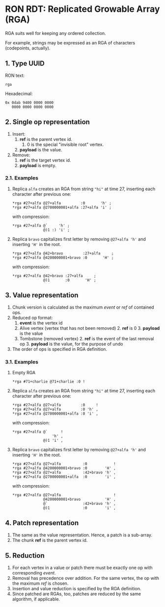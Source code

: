 # RON RDT: Replicated Growable Array (RGA)

RGA suits well for keeping any ordered collection.

For example, strings may be expressed as an RGA of characters
(codepoints, actually).

## 1. Type UUID

RON text:

    rga

Hexadecimal:

    0x 0dab 9400 0000 0000
       0000 0000 0000 0000

## 2. Single op representation

1.  Insert:
    1.  **ref** is the parent vertex id.
        1.  0 is the special "invisible root" vertex.
    2.  **payload** is the value.
2.  Remove:
    1.  **ref** is the target vertex id.
    2.  **payload** is empty.

### 2.1. Examples

1.  Replica `alfa` creates an RGA from string `"hi"` at time 27,
    inserting each character after previous one:

        *rga #27+alfa @27+alfa         :0       'h' ;
        *rga #27+alfa @2700000001+alfa :27+alfa 'i' ;

    with compression:

        *rga #27+alfa @`     'h' ;
                      @)1 :) 'i' ;

2.  Replica `bravo` capitalizes first letter by removing `@27+alfa 'h'` and
    inserting `'H'` in the root.

        *rga #27+alfa @42+bravo         :27+alfa     ;
        *rga #27+alfa @4200000001+bravo :0       'H' ;

    with compression:

        *rga #27+alfa @42+bravo :27+alfa     ;
                      @)1       :0       'H' ;

## 3. Value representation

1.  Chunk version is calculated as the maximum *event* or *ref* of contained
    ops.
2.  Reduced op format:
    1.  **event** is the vertex id
    2.  Alive vertex (vertex that has not been removed)
        2.  **ref** is 0
        3.  **payload** is the value
    3.  Tombstone (removed vertex)
        2.  **ref** is the event of the last removal op
        3.  **payload** is the value, for the purpose of undo
3.  The order of ops is specified in RGA definition.

### 3.1. Examples

1.  Empty RGA

        *rga #71+charlie @71+charlie :0 !

1.  Replica `alfa` creates an RGA from string `"hi"` at time 27,
    inserting each character after previous one:

        *rga #27+alfa @27+alfa         :0     !
        *rga #27+alfa @27+alfa         :0 'h' ,
        *rga #27+alfa @2700000001+alfa :0 'i' ,

    with compression:

        *rga #27+alfa @`      !
                          'h' ,
                      @)1 'i' ,

2.  Replica `bravo` capitalizes first letter by removing `@27+alfa 'h'` and
    inserting `'H'` in the root.

        *rga #27+alfa @27+alfa          :0            !
        *rga #27+alfa @4200000001+bravo :0        'H' ,
        *rga #27+alfa @27+alfa          :42+bravo 'h' ,
        *rga #27+alfa @2700000001+alfa  :0        'i' ,

    with compression:

        *rga #27+alfa @27+alfa                        !
                      @4200000001+bravo           'H' ,
                      @`                :42+bravo 'h' ,
                      @)1               :0        'i' ,

## 4. Patch representation

1.  The same as the value representation. Hence, a patch is a sub-array.
2.  The chunk **ref** is the parent vertex id.

## 5. Reduction

1.  For each vertex in a value or patch there must be exactly one op with
    corresponding *event*.
2.  Removal has precedence over addition.
    For the same vertex, the op with the maximum *ref* is chosen.
3.  Insertion and value reduction is specified by the RGA definition.
4.  Since patched are RGAs, too, patches are reduced by the same algorithm,
    if applicable.
